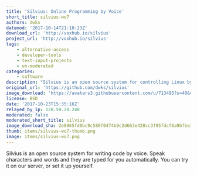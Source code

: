 ```yaml
---
title: 'Silvius: Online Programming by Voice'
short_title: silvius-wo7
authors: dwks
datemod: '2017-10-14T21:10:23Z'
download_url: 'http://voxhub.io/silvius'
project_url: 'http://voxhub.io/silvius'
tags:
    - alternative-access
    - developer-tools
    - text-input-projects
    - un-moderated
categories:
    - software
description: "Silvius is an open source system for controlling Linux by voice.\n"
original_url: 'https://github.com/dwks/silvius'
image_download: 'https://avatars3.githubusercontent.com/u/713495?s=40&v=4'
license: BSD
date: '2017-10-23T15:35:16Z'
relayed_by_ip: 128.59.20.248
moderated: false
moderated_short_title: silvius
image_download_sha: 2e8065fd0bc9c580f0474b9c2d663e428cc3f95fdcf6a9bfbe30c428ee23dbec
thumb: items/silvius-wo7-thumb.png
image: items/silvius-wo7.png
---
```

Silvius is an open source system for writing code by voice. Speak characters and words and they are typed for you automatically. You can try it on our server, or set it up yourself.